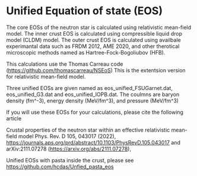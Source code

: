 # Unified Equation of state (EOS)

The core EOSs of the neutron star is calculated using relativistic mean-field model. 
The inner crust EOS is calculated using compressible liquid drop model (CLDM) model.
The outer crust EOS is calculated using availbale experimantal data such as FRDM 2012, AME 2020, 
and other therotical microscopic methods named as Hartree-Fock-Bogoliubov (HFB). 

This calculations use the Thomas Carreau code (https://github.com/thomascarreau/NSEoS)
This is the extentsion version for relativistic mean-field model.

Three unified EOSs are given named as eos_unified_FSUGarnet.dat, eos_unified_G3.dat and eos_unified_IOPB.dat.
The coulmns are baryon density (fm^-3), energy density (MeV/fm^3), and pressure (MeV/fm^3)

If you will use these EOSs for your calculations, please cite the following article

Crustal properties of the neutron star within an effective relativistic mean-field model
Phys. Rev. D 105, 043017 (2022), https://journals.aps.org/prd/abstract/10.1103/PhysRevD.105.043017 and 
arXiv:2111.07278 (https://arxiv.org/abs/2111.07278),

Unified EOSs with pasta inside the crust, please see https://github.com/hcdas/Unfied_pasta_eos
